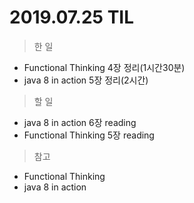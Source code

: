 # 2019.07.25 TIL
> 한 일
- Functional Thinking 4장 정리(1시간30분)
- java 8 in action 5장 정리(2시간)

> 할 일
- java 8 in action 6장 reading
- Functional Thinking 5장 reading
  
> 참고 

- Functional Thinking
- java 8 in action
